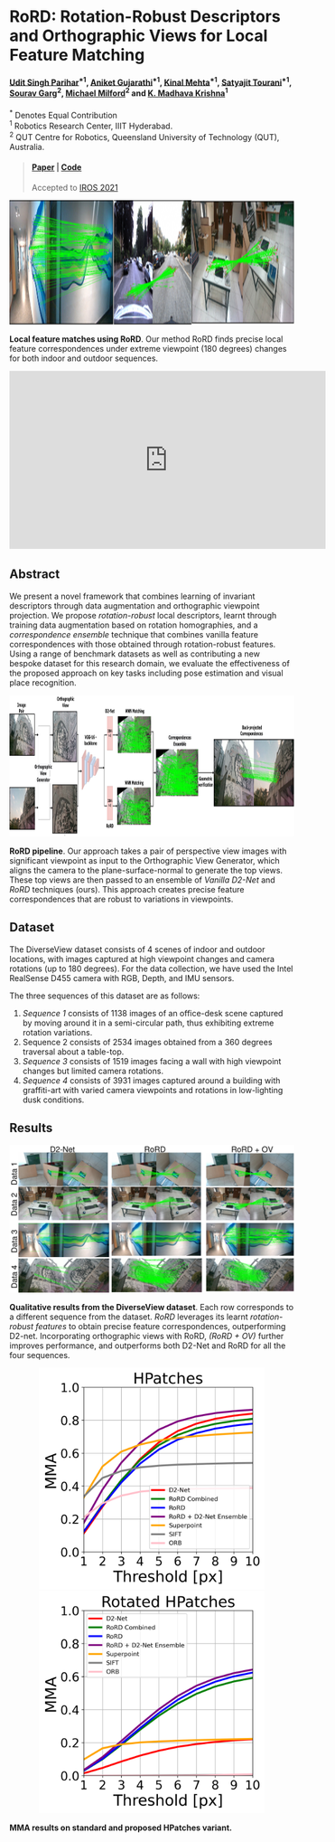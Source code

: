 # RoRD: Rotation-Robust Descriptors and Orthographic Views for Local Feature Matching  
#### [Udit Singh Parihar](https://www.linkedin.com/in/udit-singh-parihar-0bab24b7/)<sup>\*1</sup>, [Aniket Gujarathi](https://www.linkedin.com/in/aniket-gujarathi/?originalSubdomain=in)<sup>\*1</sup>, [Kinal Mehta](https://kinalmehta.github.io/)<sup>\*1</sup>, [Satyajit Tourani](https://scholar.google.com/citations?user=943lKscAAAAJ&hl=en)<sup>\*1</sup>, [Sourav Garg](https://www.linkedin.com/in/gargsourav/)<sup>2</sup>, [Michael Milford](https://www.linkedin.com/in/michaeljmilford/)<sup>2</sup> and [K. Madhava Krishna](https://robotics.iiit.ac.in/)<sup>1</sup>  


<sup>\*</sup> Denotes Equal Contribution  
<sup>1</sup> Robotics Research Center, IIIT Hyderabad.  
<sup>2</sup> QUT Centre for Robotics, Queensland University of Technology (QUT), Australia. 


> #### [Paper](https://arxiv.org/abs/2103.08573) | [Code](https://github.com/UditSinghParihar/RoRD)  
> Accepted to [IROS 2021](https://www.iros2021.org/)  


<!-- ![Alt Text](images/teaser.jpg) -->
<!-- <img src="images/teaser.jpg" alt="teaser" width="450"/> -->

<!-- <p align="center">
<img src="images/teaser.jpg" alt="teaser" width="450"/>
</p>
 -->
<img src="images/teaser2.jpg" alt="pipeline" width="1000" height="220" />  

**Local feature matches using RoRD**. Our method RoRD finds precise local feature correspondences under extreme viewpoint (180 degrees) changes for both indoor and outdoor sequences.  


<iframe width="560" height="315" src="https://www.youtube.com/embed/4n6_6TMnlOc" frameborder="0" allow="accelerometer; autoplay; clipboard-write; encrypted-media; gyroscope; picture-in-picture" allowfullscreen></iframe>


## Abstract   
We present a novel framework that combines learning of invariant descriptors through data augmentation and orthographic viewpoint projection. We propose *rotation-robust* local descriptors, learnt through training data augmentation based on rotation homographies, and a *correspondence ensemble* technique that combines vanilla feature correspondences with those obtained through rotation-robust features. Using a range of benchmark datasets as well as contributing a new bespoke dataset for this research domain, we evaluate the effectiveness of the proposed approach on key tasks including pose estimation and visual place recognition.  


<!-- ![Alt Text](images/newPipeline3.jpg) -->
<img src="images/newPipeline3.jpg" alt="pipeline" width="1000" height="250" />

 **RoRD pipeline**. Our approach takes a pair of perspective view images with significant viewpoint as input to the Orthographic View Generator, which aligns the camera to the plane-surface-normal to generate the top views. These top views are then passed to an ensemble of *Vanilla D2-Net* and *RoRD* techniques (ours). This approach creates precise feature correspondences that are robust to variations in viewpoints.


## Dataset  
The DiverseView dataset consists of 4 scenes of indoor and outdoor locations, with images captured at high viewpoint changes and camera rotations (up to 180 degrees). For the data collection, we have used the Intel RealSense D455 camera with RGB, Depth, and IMU sensors.  

The three sequences of this dataset are as follows: 
1. *Sequence 1* consists of 1138 images of an office-desk scene captured by moving around it in a semi-circular path, thus exhibiting extreme rotation variations.   
2. Sequence 2 consists of 2534 images obtained from a 360 degrees traversal about a table-top.   
3. *Sequence 3* consists of 1519 images facing a wall with high viewpoint changes but limited camera rotations.   
4. *Sequence 4* consists of 3931 images captured around a building with graffiti-art with varied camera viewpoints and rotations in low-lighting dusk conditions.  


## Results  
<p align="center">
<img src="images/results_qual.jpg" alt="results" width="800"/>
</p> 

**Qualitative results from the DiverseView dataset**. Each row corresponds to a different sequence from the dataset. *RoRD* leverages its learnt *rotation-robust features* to obtain precise feature correspondences, outperforming D2-net. Incorporating orthographic views with RoRD, *(RoRD + OV)* further improves performance, and outperforms both D2-Net and RoRD for all the four sequences.  


<p align="center">
<img src="images/hseq.png" alt="results" width="400"/>
<img src="images/hseq_rotated.png" alt="results" width="400"/>
</p> 

**MMA results on standard and proposed HPatches variant.** 